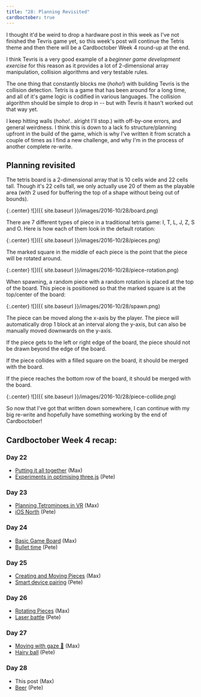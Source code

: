 ```yaml
---
title: "28: Planning Revisited"
cardboctober: true
---
```


I thought it'd be weird to drop a hardware post in this week as I've not finished the Tevris game yet, so this week's post will continue the Tetris theme and then there will be a Cardboctober Week 4 round-up at the end.

<!-- more -->

I think Tevris is a very good example of a _beginner game development exercise_ for this reason as it provides a lot of 2-dimensional array manipulation, collision algorithms and very testable rules.

The one thing that constantly blocks me (_hoho!_) with building Tevris is the collision detection. Tetris is a game that has been around for a long time, and all of it's game logic is codified in various languages. The collision algorithm should be simple to drop in -- but with Tevris it hasn't worked out that way yet.

I keep hitting walls (_hoho!_.. alright I'll stop.) with off-by-one errors, and general weirdness. I think this is down to a lack fo structure/planning upfront in the build of the game, which is why I've written it from scratch a couple of times as I find a new challenge, and why I'm in the process of another complete re-write.

## Planning revisited

The tetris board is a 2-dimensional array that is 10 cells wide and 22 cells tall. Though it's 22 cells tall, we only actually use 20 of them as the playable area (with 2 used for buffering the top of a shape without being out of bounds).

{:.center}
![]({{ site.baseurl }}/images/2016-10/28/board.png)

There are 7 different types of piece in a traditional tetris game: I, T, L, J, Z, S and O. Here is how each of them look in the default rotation:

{:.center}
![]({{ site.baseurl }}/images/2016-10/28/pieces.png)

The marked square in the middle of each piece is the point that the piece will be rotated around.

{:.center}
![]({{ site.baseurl }}/images/2016-10/28/piece-rotation.png)

When spawning, a random piece with a random rotation is placed at the top of the board. This piece is positioned so that the marked square is at the top/center of the board:

{:.center}
![]({{ site.baseurl }}/images/2016-10/28/spawn.png)

The piece can be moved along the x-axis by the player. The piece will automatically drop 1 block at an interval along the y-axis, but can also be manually moved downwards on the y-axis.

If the piece gets to the left or right edge of the board, the piece should not be drawn beyond the edge of the board.

If the piece collides with a filled square on the board, it should be merged with the board.

If the piece reaches the bottom row of the board, it should be merged with the board.

{:.center}
![]({{ site.baseurl }}/images/2016-10/28/piece-collide.png)

So now that I've got that written down somewhere, I can continue with my big re-write and hopefully have something working by the end of Cardboctober!

## Cardboctober Week 4 recap:

### Day 22
- [Putting it all together](https://blog.omgmog.net/post/cardboctober-22/) (Max)
- [Experiments in optimising three.js](https://medium.com/@peterjwest/experiments-in-optimising-three-js-9d934ccabf40) (Pete)

### Day 23
- [Planning Tetrominoes in VR](https://blog.omgmog.net/post/cardboctober-23/) (Max)
- [iOS North](https://cardboctober.xyz/pete/23/) (Pete)

### Day 24
- [Basic Game Board](https://blog.omgmog.net/post/cardboctober-24/) (Max)
- [Bullet time](https://cardboctober.xyz/pete/24/) (Pete)

### Day 25
- [Creating and Moving Pieces](https://blog.omgmog.net/post/cardboctober-25/) (Max)
- [Smart device pairing](https://cardboctober.xyz/pete/25/) (Pete)

### Day 26
- [Rotating Pieces](https://blog.omgmog.net/post/cardboctober-26/) (Max)
- [Laser battle](https://cardboctober.xyz/pete/26/) (Pete)

### Day 27
- [Moving with gaze 💩](https://blog.omgmog.net/post/cardboctober-27/) (Max)
- [Hairy ball](https://cardboctober.xyz/pete/27/) (Pete)

### Day 28
- This post (Max)
- [Beer](https://cardboctober.xyz/pete/28/) (Pete)
